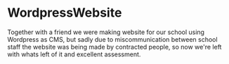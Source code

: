 # WordpressWebsite
Together with a friend we were making website for our school using Wordpress as CMS, but sadly due to miscommunication between school staff the website was being made by contracted people, so now we're left with whats left of it and excellent assessment.
